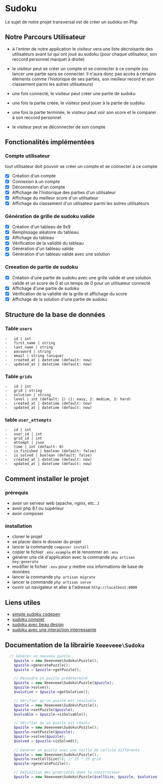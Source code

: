 # Sudoku

Le sujet de notre projet transversal est de créer un sudoku en Php

## Notre Parcours Utilisateur

- à l'entrer de notre application le visiteur vera une liste décroisante des utilisateurs avant lui qui ont joué au
  sudoku (pour chaque utilisateur, son reccord personnel marquet à droite)

- le visiteur peut se créer un compte et se connecter à ce compte (ou lancer une partie sans se connecter. Il n'aura
  donc pas accès à certains éléments comme l'historique de ses parties, son meilleur record et son classement parmi les
  autres utilisateurs)

- une fois connecté, le visiteur peut créer une partie de sudoku

- une fois la partie créée, le visiteur peut jouer à la partie de sudoku

- une fois la partie terminée, le visiteur peut voir son score et le comparer à son reccord personnel

- le visiteur peut se déconnecter de son compte

## Fonctionalités implémentées

### Compte utilisateur

tout utilisateur doit pouvoir se créer un compte et se connecter à ce compte

-   [x] Création d'un compte
-   [x] Connexion à un compte
-   [x] Déconnexion d'un compte
-   [x] Affichage de l'historique des parties d'un utilisateur
-   [x] Affichage du meilleur score d'un utilisateur
-   [x] Affichage du classement d'un utilisateur parmi les autres utilisateurs

### Génération de grille de sudoku valide

-   [x] Création d'un tableau de 9x9
-   [x] Remplissage aléatoire du tableau
-   [x] Affichage du tableau
-   [x] Vérification de la validité du tableau
-   [x] Génération d'un tableau valide
-   [x] Génération d'un tableau valide avec une solution

### Creeation de partie de sudoku

-   [x] Création d'une partie de sudoku avec une grille valide et une solution valide et un score de 0 et un temps de 0
    pour un utilisateur connecté
-   [x] Affichage d'une partie de sudoku
-   [x] Vérification de la validité de la grille et affichage du score
-   [x] Affichage de la solution d'une partie de sudoku

## Structure de la base de données

### Table `users`

    -   id | int
    -   first_name | string
    -   last_name | string
    -   password | string
    -   email | string (unique)
    -   created_at | datetime (default: now)
    -   updated_at | datetime (default: now)

### Table `grids`

    -   id | int
    -   grid | string
    -   solution | string
    -   level | int (default: 1) (1: easy, 2: medium, 3: hard)
    -   created_at | datetime (default: now)
    -   updated_at | datetime (default: now)

### table `user_attempts`

    -   id | int
    -   user_id | int
    -   grid_id | int
    -   attempt | json
    -   time | int (default: 0)
    -   is_finished | boolean (default: false)
    -   is_solved | boolean (default: false)
    -   created_at | datetime (default: now)
    -   updated_at | datetime (default: now)

## Comment installer le projet

### prérequis

- avoir un serveur web (apache, nginx, etc...)
- avoir php 8.1 ou supérieur
- avoir composer

### installation

- cloner le projet
- se placer dans le dossier du projet
- lancer la commande `composer install`
- copier le fichier `.env.example` et le renommer en `.env`
- générer une clé d'application avec la commande `php artisan key:generate`
- modifier le fichier `.env` pour y mettre vos informations de base de données
- lancer la commande `php artisan migrate`
- lancer la commande `php artisan serve`
- ouvrir un navigateur et aller à l'adresse `http://localhost:8000`

## Liens utiles

- [simple sudoku codepen](https://codepen.io/CYass/pen/qwjbRr)
- [sudoku complet](https://codepen.io/gerrardcss/details/rNGLRdp)
- [sudoku avec beau design](https://codepen.io/flavio_amaral/pen/oNGPqEN)
- [sudoku avec une interaction interressante](https://codepen.io/dovid1234/pen/PZbmMx)

## Documentation de la librairie `Xeeeveee\Sudoku`

```php
  // Générer un nouveau puzzle
    $puzzle = new Xeeeveee\Sudoku\Puzzle();
    $puzzle->generatePuzzle();
    $puzzle = $puzzle->getPuzzle();

    // Résoudre un puzzle prédéterminé
    $puzzle = new Xeeeveee\Sudoku\Puzzle($puzzle);
    $puzzle->solve();
    $solution = $puzzle->getSolution();

    // Vérifier qu'un puzzle est résoluble
    $puzzle = new Xeeeveee\Sudoku\Puzzle();
    $puzzle->setPuzzle($puzzle);
    $solvable = $puzzle->isSolvable();

    // Vérifier qu'un puzzle est résolu
    $puzzle = new Xeeeveee\Sudoku\Puzzle();
    $puzzle->setPuzzle($puzzle);
    $puzzle->solve($puzzle);
    $solved = $puzzle->isSolved();
    
    // Générer un puzzle avec une taille de cellule différente
    $puzzle = new Xeeeveee\Sudoku\Puzzle();
    $puzzle->setCellSize(5); // 25 * 25 grid
    $puzzle->generatePuzzle();

    // Définition des propriétés dans le constructeur
    $puzzle = new Xeeeveee\Sudoku\Puzzle($cellSize, $puzzle, $solution);

```
